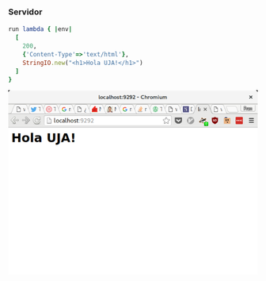 ### Servidor

```ruby
run lambda { |env|
  [
    200,
    {'Content-Type'=>'text/html'},
    StringIO.new("<h1>Hola UJA!</h1>")
  ]
}
```

![](images/hola-uja.png)
